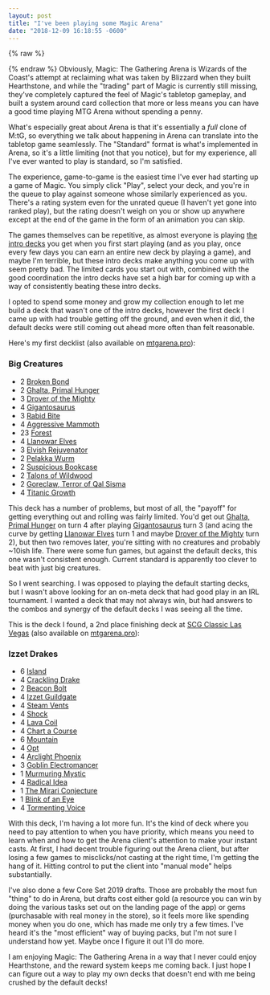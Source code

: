 ```yaml
---
layout: post
title: "I've been playing some Magic Arena"
date: "2018-12-09 16:18:55 -0600"
---
```

{% raw %}
<script src='https://giventofly.github.io/MTG-Tooltip-Js/mtgtooltip.min.js'></script>
<script type='text/javascript'>
  document.addEventListener('DOMContentLoaded', function () { tooltips = new mtgTooltip(); });
</script>
<style>
  .mtgtooltip {
    text-decoration: underline;
  }
</style>
{% endraw %}
Obviously, Magic: The Gathering Arena is Wizards of the Coast's attempt at reclaiming what was taken by Blizzard when they built Hearthstone, and while the "trading" part of Magic is currently still missing, they've completely captured the feel of Magic's tabletop gameplay, and built a system around card collection that more or less means you can have a good time playing MTG Arena without spending a penny.

What's especially great about Arena is that it's essentially a *full* clone of M:tG, so everything we talk about happening in Arena can translate into the tabletop game seamlessly.  The "Standard" format is what's implemented in Arena, so it's a little limiting (not that you notice), but for my experience, all I've ever wanted to play is standard, so I'm satisfied.

The experience, game-to-game is the easiest time I've ever had starting up a game of Magic.  You simply click "Play", select your deck, and you're in the queue to play against someone whose similarly experienced as you.  There's a rating system even for the unrated queue (I haven't yet gone into ranked play), but the rating doesn't weigh on you or show up anywhere except at the end of the game in the form of an animation you can skip.

The games themselves can be repetitive, as almost everyone is playing [the intro decks](http://magicarena.wikia.com/wiki/Starting_Decks) you get when you first start playing (and as you play, once every few days you can earn an entire new deck by playing a game), and maybe I'm terrible, but these intro decks make anything you come up with seem pretty bad.  The limited cards you start out with, combined with the good coordination the intro decks have set a high bar for coming up with a way of consistently beating these intro decks.

I opted to spend some money and grow my collection enough to let me build a deck that wasn't one of the intro decks, however the first deck I came up with had trouble getting off the ground, and even when it did, the default decks were still coming out ahead more often than felt reasonable.

Here's my first decklist (also available on [mtgarena.pro](https://mtgarena.pro/decks/big-creatures-11/)):

### Big Creatures
* 2 <span class="mtgtooltip">Broken Bond</span>
* 2 <span class="mtgtooltip">Ghalta, Primal Hunger</span>
* 3 <span class="mtgtooltip">Drover of the Mighty</span>
* 4 <span class="mtgtooltip">Gigantosaurus</span>
* 3 <span class="mtgtooltip">Rabid Bite</span>
* 4 <span class="mtgtooltip">Aggressive Mammoth</span>
* 23 <span class="mtgtooltip">Forest</span>
* 4 <span class="mtgtooltip">Llanowar Elves</span>
* 3 <span class="mtgtooltip">Elvish Rejuvenator</span>
* 2 <span class="mtgtooltip">Pelakka Wurm</span>
* 2 <span class="mtgtooltip">Suspicious Bookcase</span>
* 2 <span class="mtgtooltip">Talons of Wildwood</span>
* 2 <span class="mtgtooltip">Goreclaw, Terror of Qal Sisma</span>
* 4 <span class="mtgtooltip">Titanic Growth</span>

This deck has a number of problems, but most of all, the "payoff" for getting everything out and rolling was fairly limited.  You'd get out <span class="mtgtooltip">Ghalta, Primal Hunger</span> on turn 4 after playing <span class="mtgtooltip">Gigantosaurus</span> turn 3 (and acing the curve by getting <span class="mtgtooltip">Llanowar Elves</span> turn 1 and maybe <span class="mtgtooltip">Drover of the Mighty</span> turn 2), but then two removes later, you're sitting with no creatures and probably ~10ish life.  There were some fun games, but against the default decks, this one wasn't consistent enough.  Current standard is apparently too clever to beat with just big creatures.

So I went searching.  I was opposed to playing the default starting decks, but I wasn't above looking for an on-meta deck that had good play in an IRL tournament.  I wanted a deck that may not always win, but had answers to the combos and synergy of the default decks I was seeing all the time.  

This is the deck I found, a 2nd place finishing deck at [SCG Classic Las Vegas](https://www.coolstuffinc.com/user_inventory.php?pa=list&subpa=1833) (also available on [mtgarena.pro](https://mtgarena.pro/decks/izzet-drakes-3741/)):


### Izzet Drakes
* 6 <span class="mtgtooltip">Island</span>
* 4 <span class="mtgtooltip">Crackling Drake</span>
* 2 <span class="mtgtooltip">Beacon Bolt</span>
* 4 <span class="mtgtooltip">Izzet Guildgate</span>
* 4 <span class="mtgtooltip">Steam Vents</span>
* 4 <span class="mtgtooltip">Shock</span>
* 4 <span class="mtgtooltip">Lava Coil</span>
* 4 <span class="mtgtooltip">Chart a Course</span>
* 6 <span class="mtgtooltip">Mountain</span>
* 4 <span class="mtgtooltip">Opt</span>
* 4 <span class="mtgtooltip">Arclight Phoenix</span>
* 3 <span class="mtgtooltip">Goblin Electromancer</span>
* 1 <span class="mtgtooltip">Murmuring Mystic</span>
* 4 <span class="mtgtooltip">Radical Idea</span>
* 1 <span class="mtgtooltip">The Mirari Conjecture</span>
* 1 <span class="mtgtooltip">Blink of an Eye</span>
* 4 <span class="mtgtooltip">Tormenting Voice</span>

With this deck, I'm having a lot more fun.  It's the kind of deck where you need to pay attention to when you have priority, which means you need to learn when and how to get the Arena client's attention to make your instant casts.  At first, I had decent trouble figuring out the Arena client, but after losing a few games to misclicks/not casting at the right time, I'm getting the hang of it.  Hitting control to put the client into "manual mode" helps substantially.

I've also done a few Core Set 2019 drafts.  Those are probably the most fun "thing" to do in Arena, but drafts cost either gold (a resource you can win by doing the various tasks set out on the landing page of the app) or gems (purchasable with real money in the store), so it feels more like spending money when you do one, which has made me only try a few times.  I've heard it's the "most efficient" way of buying packs, but I'm not sure I understand how yet.  Maybe once I figure it out I'll do more.

I am enjoying Magic: The Gathering Arena in a way that I never could enjoy Hearthstone, and the reward system keeps me coming back.  I just hope I can figure out a way to play my own decks that doesn't end with me being crushed by the default decks!
